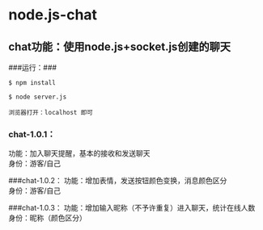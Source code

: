 # node.js-chat
 
## chat功能：使用node.js+socket.js创建的聊天 ##

###运行：###


    $ npm install

	$ node server.js

	浏览器打开：localhost 即可

### chat-1.0.1： ###
功能：加入聊天提醒，基本的接收和发送聊天<br/>身份：游客/自己

###chat-1.0.2：
功能：增加表情，发送按钮颜色变换，消息颜色区分<br/>
 身份：游客/自己
      
###chat-1.0.3：
功能：增加输入昵称（不予许重复）进入聊天，统计在线人数<br/> 身份：昵称（颜色区分）
